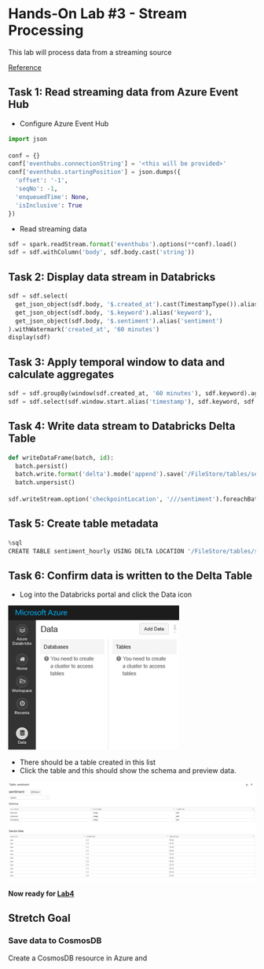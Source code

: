 # Hands-On Lab #3 - Stream Processing

This lab will process data from a streaming source

[Reference](https://docs.databricks.com/spark/latest/structured-streaming/foreach.html#reuse-existing-batch-data-sources-with-foreachbatch)

## Task 1: Read streaming data from Azure Event Hub

* Configure Azure Event Hub
```python
import json

conf = {}
conf['eventhubs.connectionString'] = '<this will be provided>' 
conf['eventhubs.startingPosition'] = json.dumps({
  'offset': '-1',
  'seqNo': -1,
  'enqueuedTime': None,
  'isInclusive': True
})
```

* Read streaming data
```python
sdf = spark.readStream.format('eventhubs').options(**conf).load()
sdf = sdf.withColumn('body', sdf.body.cast('string'))
```

## Task 2: Display data stream in Databricks

```python
sdf = sdf.select(
  get_json_object(sdf.body, '$.created_at').cast(TimestampType()).alias('created_at'),
  get_json_object(sdf.body, '$.keyword').alias('keyword'),
  get_json_object(sdf.body, '$.sentiment').alias('sentiment')
).withWatermark('created_at', '60 minutes')
display(sdf)
```

## Task 3: Apply temporal window to data and calculate aggregates

```python
sdf = sdf.groupBy(window(sdf.created_at, '60 minutes'), sdf.keyword).agg({'sentiment' : 'avg'}).withColumnRenamed('avg(sentiment)', 'sentiment')
sdf = sdf.select(sdf.window.start.alias('timestamp'), sdf.keyword, sdf.sentiment)
```

## Task 4: Write data stream to Databricks Delta Table

```python
def writeDataFrame(batch, id):
  batch.persist()
  batch.write.format('delta').mode('append').save('/FileStore/tables/sentiment')
  batch.unpersist()

sdf.writeStream.option('checkpointLocation', '///sentiment').foreachBatch(writeDataFrame).start()
```

## Task 5: Create table metadata

```python
%sql
CREATE TABLE sentiment_hourly USING DELTA LOCATION '/FileStore/tables/sentiment'
```

## Task 6: Confirm data is written to the Delta Table

* Log into the Databricks portal and click the Data icon

![](databricks_data.png)

* There should be a table created in this list
* Click the table and this should show the schema and preview data.

![](databricks_table_preview.png)

**Now ready for [Lab4](../lab4/lab4.md)**

## Stretch Goal

### Save data to CosmosDB
Create a CosmosDB resource in Azure and 